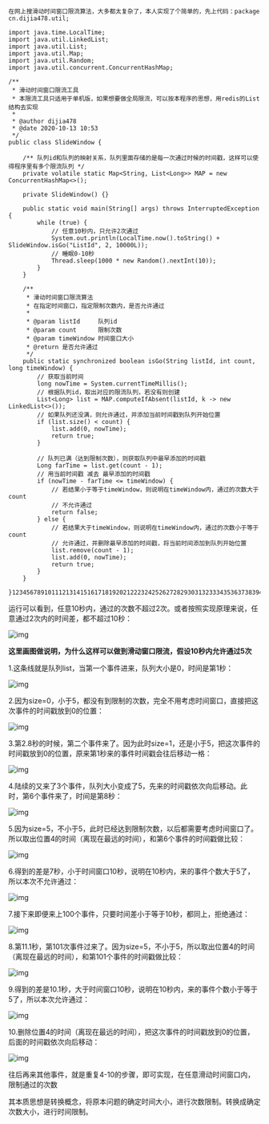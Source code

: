 ```
在网上搜滑动时间窗口限流算法，大多都太复杂了，本人实现了个简单的，先上代码：package cn.dijia478.util;

import java.time.LocalTime;
import java.util.LinkedList;
import java.util.List;
import java.util.Map;
import java.util.Random;
import java.util.concurrent.ConcurrentHashMap;

/**
 * 滑动时间窗口限流工具
 * 本限流工具只适用于单机版，如果想要做全局限流，可以按本程序的思想，用redis的List结构去实现
 *
 * @author dijia478
 * @date 2020-10-13 10:53
 */
public class SlideWindow {

    /** 队列id和队列的映射关系，队列里面存储的是每一次通过时候的时间戳，这样可以使得程序里有多个限流队列 */
    private volatile static Map<String, List<Long>> MAP = new ConcurrentHashMap<>();

    private SlideWindow() {}

    public static void main(String[] args) throws InterruptedException {
        while (true) {
            // 任意10秒内，只允许2次通过
            System.out.println(LocalTime.now().toString() + SlideWindow.isGo("ListId", 2, 10000L));
            // 睡眠0-10秒
            Thread.sleep(1000 * new Random().nextInt(10));
        }
    }

    /**
     * 滑动时间窗口限流算法
     * 在指定时间窗口，指定限制次数内，是否允许通过
     *
     * @param listId     队列id
     * @param count      限制次数
     * @param timeWindow 时间窗口大小
     * @return 是否允许通过
     */
    public static synchronized boolean isGo(String listId, int count, long timeWindow) {
        // 获取当前时间
        long nowTime = System.currentTimeMillis();
        // 根据队列id，取出对应的限流队列，若没有则创建
        List<Long> list = MAP.computeIfAbsent(listId, k -> new LinkedList<>());
        // 如果队列还没满，则允许通过，并添加当前时间戳到队列开始位置
        if (list.size() < count) {
            list.add(0, nowTime);
            return true;
        }

        // 队列已满（达到限制次数），则获取队列中最早添加的时间戳
        Long farTime = list.get(count - 1);
        // 用当前时间戳 减去 最早添加的时间戳
        if (nowTime - farTime <= timeWindow) {
            // 若结果小于等于timeWindow，则说明在timeWindow内，通过的次数大于count
            // 不允许通过
            return false;
        } else {
            // 若结果大于timeWindow，则说明在timeWindow内，通过的次数小于等于count
            // 允许通过，并删除最早添加的时间戳，将当前时间添加到队列开始位置
            list.remove(count - 1);
            list.add(0, nowTime);
            return true;
        }
    }

}1234567891011121314151617181920212223242526272829303132333435363738394041424344454647484950515253545556575859606162636465666768
```

运行可以看到，任意10秒内，通过的次数不超过2次。或者按照实现原理来说，任意通过2次内的时间差，都不超过10秒：

![img](https://img-blog.csdnimg.cn/20201126104719931.png)

**这里画图做说明，为什么这样可以做到滑动窗口限流，假设10秒内允许通过5次**

1.这条线就是队列list，当第一个事件进来，队列大小是0，时间是第1秒：

![img](https://img-blog.csdnimg.cn/20201126104720212.png)

2.因为size=0，小于5，都没有到限制的次数，完全不用考虑时间窗口，直接把这次事件的时间戳放到0的位置：

![img](https://img-blog.csdnimg.cn/20201126104720529.png)

3.第2.8秒的时候，第二个事件来了。因为此时size=1，还是小于5，把这次事件的时间戳放到0的位置，原来第1秒来的事件时间戳会往后移动一格：

![img](https://img-blog.csdnimg.cn/20201126104720733.png)

4.陆续的又来了3个事件，队列大小变成了5，先来的时间戳依次向后移动。此时，第6个事件来了，时间是第8秒：

![img](https://img-blog.csdnimg.cn/20201126104721223.png)

5.因为size=5，不小于5，此时已经达到限制次数，以后都需要考虑时间窗口了。所以取出位置4的时间（离现在最远的时间），和第6个事件的时间戳做比较：

![img](https://img-blog.csdnimg.cn/20201126104721576.png)

6.得到的差是7秒，小于时间窗口10秒，说明在10秒内，来的事件个数大于5了，所以本次不允许通过：

![img](https://img-blog.csdnimg.cn/20201126104721934.png)

7.接下来即便来上100个事件，只要时间差小于等于10秒，都同上，拒绝通过：

![img](https://img-blog.csdnimg.cn/20201126104722158.png)

8.第11.1秒，第101次事件过来了。因为size=5，不小于5，所以取出位置4的时间（离现在最远的时间），和第101个事件的时间戳做比较：

![img](https://img-blog.csdnimg.cn/20201126104722491.png)

9.得到的差是10.1秒，大于时间窗口10秒，说明在10秒内，来的事件个数小于等于5了，所以本次允许通过：

![img](https://img-blog.csdnimg.cn/20201126104722813.png)

10.删除位置4的时间（离现在最远的时间），把这次事件的时间戳放到0的位置，后面的时间戳依次向后移动：

![img](https://img-blog.csdnimg.cn/20201126104723137.png)

往后再来其他事件，就是重复4-10的步骤，即可实现，在任意滑动时间窗口内，限制通过的次数

其本质思想是转换概念，将原本问题的确定时间大小，进行次数限制。转换成确定次数大小，进行时间限制。